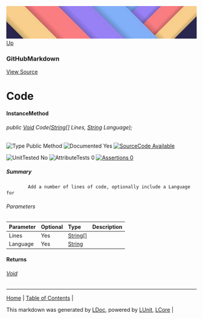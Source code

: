 ![](../Content/LDoc-banner-small.png "")
[Up](GitHubMarkdown.md)
### GitHubMarkdown
[View Source](../Markdown/GitHubMarkdown.cs)
# Code
#### InstanceMethod
###### public <a href="https://www.google.com/#q=C%23+System.void" alt="Search for 'System.void'" target="_blank">Void</a> Code(<a href="https://www.google.com/#q=C%23+System.String[]" alt="Search for 'System.String[]'" target="_blank">String[]</a> Lines, <a href="https://www.google.com/#q=C%23+System.String" alt="Search for 'System.String'" target="_blank">String</a> Language);

![Type Public Method](http://b.repl.ca/v1/Type-Public%20Method-lightgrey.png "") ![Documented Yes](http://b.repl.ca/v1/Documented-Yes-brightgreen.png "") [![SourceCode Available](http://b.repl.ca/v1/SourceCode-Available-brightgreen.png "")](../Markdown/GitHubMarkdown.cs#L235)

![UnitTested No](http://b.repl.ca/v1/UnitTested-No-lightgrey.png "") ![AttributeTests 0](http://b.repl.ca/v1/AttributeTests-0-lightgrey.png "") [![Assertions 0](http://b.repl.ca/v1/Assertions-0-brightgreen.png "")](../Markdown/GitHubMarkdown.cs)
##### Summary

            Add a number of lines of code, optionally include a Language for 
            
###### Parameters

Parameter | Optional | Type | Description
:---  | :---  | :---  | :--- 
Lines | Yes | <a href="https://www.google.com/#q=C%23+System.String[]" alt="Search for 'System.String[]'" target="_blank">String[]</a> | 
Language | Yes | <a href="https://www.google.com/#q=C%23+System.String" alt="Search for 'System.String'" target="_blank">String</a> | 

#### Returns
###### <a href="https://www.google.com/#q=C%23+System.void" alt="Search for 'System.void'" target="_blank">Void</a>
---

[Home](../../README.md) | [Table of Contents](../../TableOfContents.md) | 


This markdown was generated by [LDoc](https://github.com/CodeSingularity/LDoc), powered by [LUnit](https://github.com/CodeSingularity/LUnit), [LCore](https://github.com/CodeSingularity/LCore) | 

